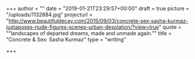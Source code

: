+++
author = ""
date = "2019-01-21T23:29:57+00:00"
draft = true
picture = "/uploads/1132884.jpg"
projecturl = "http://www.beautifuldecay.com/2015/09/03/concrete-sex-sasha-kurmaz-juxtaposes-nude-figures-scenes-urban-desolation/?view=true"
quote = "“landscapes of departed dreams, made and unmade again.”"
title = "Concrete &  Sex: Sasha Kurmaz"
type = "writing"

+++
